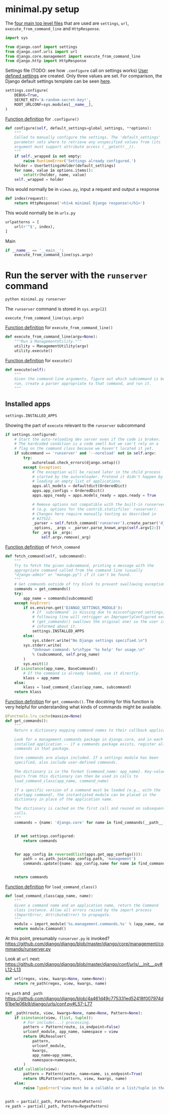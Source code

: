 # minimal.py setup

The [four main top level files](https://github.com/syntarsus/minimal-django/blob/master/minimal.py#L1-L6) that are used are `settings`, `url`,
`execute_from_command_line` and `HttpResponse`.
```python
import sys

from django.conf import settings
from django.conf.urls import url
from django.core.management import execute_from_command_line
from django.http import HttpResponse
```

Settings file (TODO: see how `.configure` call on settings works)
[User defined settings](https://github.com/syntarsus/minimal-django/blob/65458398b2538a59bb0b4287ff1e10bb8473ea43/minimal.py#L8-L12) are created. Only three values are set. For comparison,
the Django default settings template can be seen [here](https://github.com/django/django/blob/master/django/conf/project_template/project_name/settings.py-tpl).
```python
settings.configure(
    DEBUG=True,
    SECRET_KEY='A-random-secret-key!',
    ROOT_URLCONF=sys.modules[__name__],
)
```

[Function definition](https://github.com/django/django/blob/master/django/conf/__init__.py#L77-L88) for `.configure()`
```python
def configure(self, default_settings=global_settings, **options):
    """
    Called to manually configure the settings. The 'default_settings'
    parameter sets where to retrieve any unspecified values from (its
    argument must support attribute access (__getattr__)).
    """
    if self._wrapped is not empty:
        raise RuntimeError('Settings already configured.')
    holder = UserSettingsHolder(default_settings)
    for name, value in options.items():
        setattr(holder, name, value)
    self._wrapped = holder
```

This would normally be in `views.py`, input a request and output a response
```python
def index(request):
    return HttpResponse('<h1>A minimal Django response!</h1>')
```

This would normally be in `urls.py`
```python
urlpatterns = [
    url(r'^$', index),
]
```

Main
```python
if __name__ == '__main__':
    execute_from_command_line(sys.argv)
```

# Run the server with the `runserver` command
```python
python minimal.py runserver
```

The `runserver` command is stored in `sys.argv[2]`
```
execute_from_command_line(sys.argv)
```

[Function definition](https://github.com/django/django/blob/master/django/core/management/__init__.py#L368-L371) for `execute_from_command_line()`
```python
def execute_from_command_line(argv=None):
    """Run a ManagementUtility."""
    utility = ManagementUtility(argv)
    utility.execute()
```

[Function definition](https://github.com/django/django/blob/master/django/core/management/__init__.py#L293-L365) for `execute()`
```python
def execute(self):
    """
    Given the command-line arguments, figure out which subcommand is being
    run, create a parser appropriate to that command, and run it.
    """
```

## Installed apps
```python
settings.INSTALLED_APPS
```


Showing the part of `execute` relevant to the `runserver` subcommand
```python
if settings.configured:
    # Start the auto-reloading dev server even if the code is broken.
    # The hardcoded condition is a code smell but we can't rely on a
    # flag on the command class because we haven't located it yet.
    if subcommand == 'runserver' and '--noreload' not in self.argv:
        try:
            autoreload.check_errors(django.setup)()
        except Exception:
            # The exception will be raised later in the child process
            # started by the autoreloader. Pretend it didn't happen by
            # loading an empty list of applications.
            apps.all_models = defaultdict(OrderedDict)
            apps.app_configs = OrderedDict()
            apps.apps_ready = apps.models_ready = apps.ready = True

            # Remove options not compatible with the built-in runserver
            # (e.g. options for the contrib.staticfiles' runserver).
            # Changes here require manually testing as described in
            # #27522.
            _parser = self.fetch_command('runserver').create_parser('django', 'runserver')
            _options, _args = _parser.parse_known_args(self.argv[2:])
            for _arg in _args:
                self.argv.remove(_arg)

```

[Function definition](https://github.com/django/django/blob/4a461d49c775331ed52418f007974d61be1e06b9/django/core/management/__init__.py#L188-L217) of `fetch_command`
```python
def fetch_command(self, subcommand):
    """
    Try to fetch the given subcommand, printing a message with the
    appropriate command called from the command line (usually
    "django-admin" or "manage.py") if it can't be found.
    """
    # Get commands outside of try block to prevent swallowing exceptions
    commands = get_commands()
    try:
        app_name = commands[subcommand]
    except KeyError:
        if os.environ.get('DJANGO_SETTINGS_MODULE'):
            # If `subcommand` is missing due to misconfigured settings, the
            # following line will retrigger an ImproperlyConfigured exception
            # (get_commands() swallows the original one) so the user is
            # informed about it.
            settings.INSTALLED_APPS
        else:
            sys.stderr.write("No Django settings specified.\n")
        sys.stderr.write(
            "Unknown command: %r\nType '%s help' for usage.\n"
            % (subcommand, self.prog_name)
        )
        sys.exit(1)
    if isinstance(app_name, BaseCommand):
        # If the command is already loaded, use it directly.
        klass = app_name
    else:
        klass = load_command_class(app_name, subcommand)
    return klass
```

[Function definition](https://github.com/django/django/blob/4a461d49c775331ed52418f007974d61be1e06b9/django/core/management/__init__.py#L40-L72) for `get_commands()`. The docstring for this function is very helpful for understanding what kinds of commands might be available.

```python
@functools.lru_cache(maxsize=None)
def get_commands():
    """
    Return a dictionary mapping command names to their callback applications.

    Look for a management.commands package in django.core, and in each
    installed application -- if a commands package exists, register all
    commands in that package.

    Core commands are always included. If a settings module has been
    specified, also include user-defined commands.

    The dictionary is in the format {command_name: app_name}. Key-value
    pairs from this dictionary can then be used in calls to
    load_command_class(app_name, command_name)

    If a specific version of a command must be loaded (e.g., with the
    startapp command), the instantiated module can be placed in the
    dictionary in place of the application name.

    The dictionary is cached on the first call and reused on subsequent
    calls.
    """
    commands = {name: 'django.core' for name in find_commands(__path__[0])}


    if not settings.configured:
        return commands


    for app_config in reversed(list(apps.get_app_configs())):
        path = os.path.join(app_config.path, 'management')
        commands.update({name: app_config.name for name in find_commands(path)})


    return commands
```

[Function definition](https://github.com/django/django/blob/4a461d49c775331ed52418f007974d61be1e06b9/django/core/management/__init__.py#L30-L37) for `load_command_class()`
```python
def load_command_class(app_name, name):
    """
    Given a command name and an application name, return the Command
    class instance. Allow all errors raised by the import process
    (ImportError, AttributeError) to propagate.
    """
    module = import_module('%s.management.commands.%s' % (app_name, name))
    return module.Command()
```

At this point, presumably `runserver.py` is invoked?
https://github.com/django/django/blob/master/django/core/management/commands/runserver.py

Look at `url` next:
https://github.com/django/django/blob/master/django/conf/urls/__init__.py#L12-L13

```python
def url(regex, view, kwargs=None, name=None):
    return re_path(regex, view, kwargs, name)
```

`re_path` and `_path`
https://github.com/django/django/blob/4a461d49c775331ed52418f007974d61be1e06b9/django/urls/conf.py#L57-L77

```python
def _path(route, view, kwargs=None, name=None, Pattern=None):
    if isinstance(view, (list, tuple)):
        # For include(...) processing.
        pattern = Pattern(route, is_endpoint=False)
        urlconf_module, app_name, namespace = view
        return URLResolver(
            pattern,
            urlconf_module,
            kwargs,
            app_name=app_name,
            namespace=namespace,
        )
    elif callable(view):
        pattern = Pattern(route, name=name, is_endpoint=True)
        return URLPattern(pattern, view, kwargs, name)
    else:
        raise TypeError('view must be a callable or a list/tuple in the case of include().')


path = partial(_path, Pattern=RoutePattern)
re_path = partial(_path, Pattern=RegexPattern)
```
